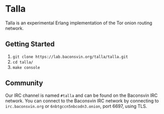 # Talla

Talla is an experimental Erlang implementation of the Tor onion routing
network.

## Getting Started

1. `git clone https://lab.baconsvin.org/talla/talla.git`
2. `cd talla/`
3. `make console`

## Community

Our IRC channel is named `#talla` and can be found on the Baconsvin IRC
network. You can connect to the Baconsvin IRC network by connecting to
`irc.baconsvin.org` or `6nbtgccn5nbcodn3.onion`, port 6697, using TLS.
